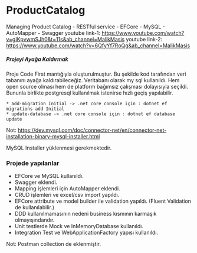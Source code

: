 ﻿# ProductCatalog
Managing Product Catalog - RESTful service - EFCore - MySQL - AutoMapper - Swagger
youtube link-1: https://www.youtube.com/watch?v=gIKpvwmSJh0&t=11s&ab_channel=MalikMasis
youtube link-2: https://www.youtube.com/watch?v=6QfyYf7RoQg&ab_channel=MalikMasis

##### Projeyi Ayağa Kaldırmak

Proje Code First mantığıyla oluşturulmuştur. Bu şekilde kod tarafından veri tabanını ayağa kaldırabileceğiz.
Veritabanı olarak my sql kullanıldı. Hem open source olması hem de platform bağımsız çalışması dolayısıyla seçildi.
Bununla birlikte postgresql kullanılmak istenirse hızlı geçiş yapılabilir.

```
* add-migration Initial -> .net core console için : dotnet ef migrations add Initial
* update-database -> .net core console için : dotnet ef database update
```

Not: https://dev.mysql.com/doc/connector-net/en/connector-net-installation-binary-mysql-installer.html

MySQL Installer yüklenmesi gerekmektedir.

### Projede yapılanlar

- EFCore ve MySQL kullanıldı.
- Swagger eklendi.
- Mapping işlemleri için AutoMapper eklendi.
- CRUD işlemleri ve excel/csv import yapıldı.
- EFCore attribute ve model builder ile validation yapıldı. (Fluent Validation de kullanılabilir.)
- DDD kullanılmamasının nedeni business kısmının karmaşık olmayışındandır.
- Unit testlerde Mock ve InMemoryDatabase kullanıldı.
- Integration Test ve WebApplicationFactory yapısı kullanıldı.

Not: Postman collection de eklenmiştir.